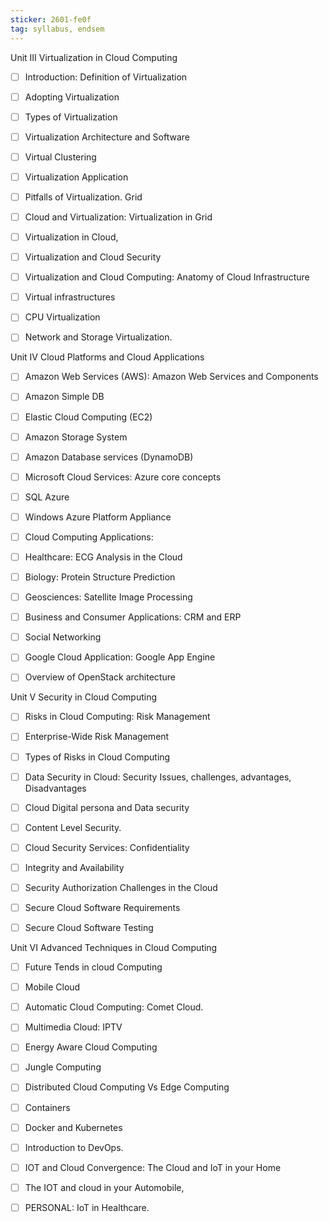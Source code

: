 ```yaml
---
sticker: 2601-fe0f
tag: syllabus, endsem
---
```

Unit III Virtualization in Cloud Computing

- [ ] Introduction: Definition of Virtualization
- [ ] Adopting Virtualization
- [ ] Types of Virtualization

- [ ] Virtualization Architecture and Software

- [ ] Virtual Clustering

- [ ] Virtualization Application

- [ ] Pitfalls of Virtualization. Grid

- [ ] Cloud and Virtualization: Virtualization in Grid

- [ ] Virtualization in Cloud,

- [ ] Virtualization and Cloud Security

- [ ] Virtualization and Cloud Computing: Anatomy of Cloud Infrastructure

- [ ] Virtual infrastructures

- [ ] CPU Virtualization

- [ ] Network and Storage Virtualization.

  

Unit IV Cloud Platforms and Cloud Applications

- [ ] Amazon Web Services (AWS): Amazon Web Services and Components

- [ ] Amazon Simple DB

- [ ] Elastic Cloud Computing (EC2)

- [ ] Amazon Storage System

- [ ] Amazon Database services (DynamoDB)

- [ ] Microsoft Cloud Services: Azure core concepts

- [ ] SQL Azure

- [ ] Windows Azure Platform Appliance

- [ ] Cloud Computing Applications:

- [ ] Healthcare: ECG Analysis in the Cloud

- [ ] Biology: Protein Structure Prediction

- [ ] Geosciences: Satellite Image Processing

- [ ] Business and Consumer Applications: CRM and ERP

- [ ] Social Networking

- [ ] Google Cloud Application: Google App Engine

- [ ] Overview of OpenStack architecture

  

Unit V Security in Cloud Computing

- [ ] Risks in Cloud Computing: Risk Management

- [ ] Enterprise-Wide Risk Management

- [ ] Types of Risks in Cloud Computing

- [ ] Data Security in Cloud: Security Issues, challenges, advantages, Disadvantages

- [ ] Cloud Digital persona and Data security

- [ ] Content Level Security.

- [ ] Cloud Security Services: Confidentiality

- [ ] Integrity and Availability

- [ ] Security Authorization Challenges in the Cloud

- [ ] Secure Cloud Software Requirements

- [ ] Secure Cloud Software Testing

  

Unit VI Advanced Techniques in Cloud Computing

- [ ] Future Tends in cloud Computing

- [ ] Mobile Cloud

- [ ] Automatic Cloud Computing: Comet Cloud.

- [ ] Multimedia Cloud: IPTV

- [ ] Energy Aware Cloud Computing

- [ ] Jungle Computing

- [ ] Distributed Cloud Computing Vs Edge Computing

- [ ] Containers

- [ ] Docker and Kubernetes

- [ ] Introduction to DevOps.

- [ ] IOT and Cloud Convergence: The Cloud and IoT in your Home

- [ ] The IOT and cloud in your Automobile,

- [ ] PERSONAL: IoT in Healthcare.